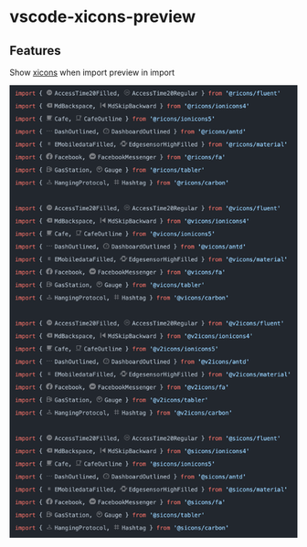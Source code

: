 # vscode-xicons-preview

## Features

Show [xicons](https://github.com/07akioni/xicons) when import preview in import

![feature X](./images/00.png)

